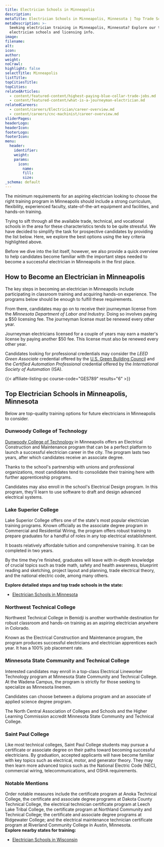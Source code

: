 ```yaml
---
title: Electrician Schools in Minneapolis
description:
metaTitle: Electrician Schools in Minneapolis, Minnesota | Top Trade Schools
metaDescription: >-
  Seeking electrician training in Minneapolis, Minnesota? Explore our top
  electrician schools and licensing info.
image:
filename:
alt:
icon:
author:
weight:
noCrawl:
highlight: false
selectTitle: Minneapolis
listTitle:
topCitiesTitle:
topCities:
relatedArticles:
  - content/featured-content/highest-paying-blue-collar-trade-jobs.md
  - content/featured-content/what-is-a-journeyman-electrician.md
relatedCareers:
  - content/careers/Electrician/career-overview.md
  - content/careers/cnc-machinist/career-overview.md
sliderPages:
headerLogo:
headerIcon:
footerLogo:
footerIcon:
menu:
  header:
    identifier:
    weight:
    params:
      icon:
        name:
        fill:
        size:
_schema: default
---
```

The minimum requirements for an aspiring electrician looking to choose the right training program in Minneapolis should include a strong curriculum, flexibility, experienced faculty, state-of-the-art equipment and facilities, and hands-on training.

Trying to sift through all the available trade, technical, and vocational schools in the area for these characteristics tends to be quite stressful. We have decided to simplify the task for prospective candidates by providing the list below. Here, we explore the best options using the key criteria highlighted above.

Before we dive into the list itself, however, we also provide a quick overview to help candidates become familiar with the important steps needed to become a successful electrician in Minneapolis in the first place.

## **How to Become an Electrician in Minneapolis**

The key steps in becoming an electrician in Minneapolis include participating in classroom training and acquiring hands-on experience. The programs below should be enough to fulfill these requirements.

From there, candidates may go on to receive their journeyman license from the *Minnesota Department of Labor and Industry*. Doing so involves paying a $50 licensing fee. The journeyman license must be renewed every other year.

Journeyman electricians licensed for a couple of years may earn a master's license by paying another $50 fee. This license must also be renewed every other year.

Candidates looking for professional credentials may consider the *LEED Green Associate* credential offered by the [U.S. Green Building Council](https://www.usgbc.org/) and the *Certified Automation Professional* credential offered by the *International Society of Automation* (ISA).

{{< affiliate-listing-pc course-code="GES789" results="6" >}}

## **Top Electrician Schools in Minneapolis, Minnesota**

Below are top-quality training options for future electricians in Minneapolis to consider.

### **Dunwoody College of Technology**

[Dunwoody College of Technology](https://dunwoody.edu/construction/electrical-construction-maintenance/) in Minneapolis offers an Electrical Construction and Maintenance program that can be a perfect platform to launch a successful electrician career in the city. The program lasts two years, after which candidates receive an associate degree.

Thanks to the school's partnership with unions and professional organizations, most candidates tend to consolidate their training here with further apprenticeship programs.

Candidates may also enroll in the school's Electrical Design program. In this program, they'll learn to use software to draft and design advanced electrical systems.

### Lake Superior College

Lake Superior College offers one of the state's most popular electrician training programs. Known officially as the associate degree program in Commercial and Residential Wiring, the program offers robust training to prepare graduates for a handful of roles in any top electrical establishment.

It boasts relatively affordable tuition and comprehensive training. It can be completed in two years.

By the time they're finished, graduates will leave with in-depth knowledge of crucial topics such as trade math, safety and health awareness, blueprint reading and sketching, project layout and planning, trade electrical theory, and the national electric code, among many others.

**Explore detailed steps and top trade schools in the state:**

* [Electrician Schools in <u>Minnesota</u>](https://toptradeschools.com/near-you/electrician/minnesota/)

### Northwest Technical College

Northwest Technical College in Bemidji is another worthwhile destination for robust classroom and hands-on training as an aspiring electrician anywhere in Colorado.

Known as the Electrical Construction and Maintenance program, the program produces successful electricians and electrician apprentices each year. It has a 100% job placement rate.

### Minnesota State Community and Technical College

Interested candidates may enroll in a top-class Electrical Lineworker Technology program at Minnesota State Community and Technical College. At the Wadena Campus, the program is strictly for those seeking to specialize as Minnesota linemen.

Candidates can choose between a diploma program and an associate of applied science degree program.

The North Central Association of Colleges and Schools and the Higher Learning Commission accredit Minnesota State Community and Technical College.

### Saint Paul College

Like most technical colleges, Saint Paul College students may pursue a certificate or associate degree on their paths toward becoming successful electricians. By graduation, accepted applicants will have become familiar with key topics such as electrical, motor, and generator theory. They may then learn more advanced topics such as the National Electric Code (NEC), commercial wiring, telecommunications, and OSHA requirements.

### Notable Mentions

Order notable measures include the certificate program at Anoka Technical College, the certificate and associate degree programs at Dakota County Technical College, the electrical technician certificate program at Leech Lake Tribal College, the certificate program at Northland Community and Technical College; the certificate and associate degree programs at Ridgewater College; and the electrical maintenance technician certificate program at Riverland Community College in Austin, Minnesota.<br>**Explore nearby states for training:**

* [Electrician Schools in Wisconsin](https://toptradeschools.com/near-you/electrician/wisconsin/)